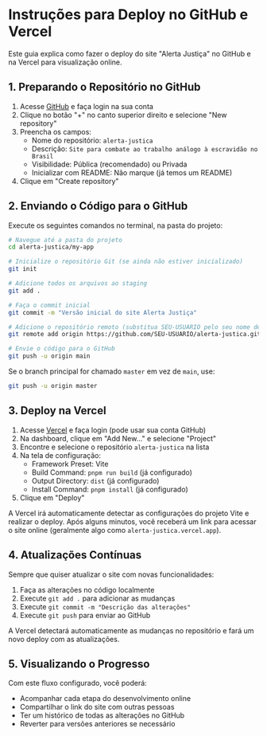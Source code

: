 # Instruções para Deploy no GitHub e Vercel

Este guia explica como fazer o deploy do site "Alerta Justiça" no GitHub e na Vercel para visualização online.

## 1. Preparando o Repositório no GitHub

1. Acesse [GitHub](https://github.com) e faça login na sua conta
2. Clique no botão "+" no canto superior direito e selecione "New repository"
3. Preencha os campos:
   - Nome do repositório: `alerta-justica`
   - Descrição: `Site para combate ao trabalho análogo à escravidão no Brasil`
   - Visibilidade: Pública (recomendado) ou Privada
   - Inicializar com README: Não marque (já temos um README)
4. Clique em "Create repository"

## 2. Enviando o Código para o GitHub

Execute os seguintes comandos no terminal, na pasta do projeto:

```bash
# Navegue até a pasta do projeto
cd alerta-justica/my-app

# Inicialize o repositório Git (se ainda não estiver inicializado)
git init

# Adicione todos os arquivos ao staging
git add .

# Faça o commit inicial
git commit -m "Versão inicial do site Alerta Justiça"

# Adicione o repositório remoto (substitua SEU-USUARIO pelo seu nome de usuário do GitHub)
git remote add origin https://github.com/SEU-USUARIO/alerta-justica.git

# Envie o código para o GitHub
git push -u origin main
```

Se o branch principal for chamado `master` em vez de `main`, use:
```bash
git push -u origin master
```

## 3. Deploy na Vercel

1. Acesse [Vercel](https://vercel.com) e faça login (pode usar sua conta GitHub)
2. Na dashboard, clique em "Add New..." e selecione "Project"
3. Encontre e selecione o repositório `alerta-justica` na lista
4. Na tela de configuração:
   - Framework Preset: Vite
   - Build Command: `pnpm run build` (já configurado)
   - Output Directory: `dist` (já configurado)
   - Install Command: `pnpm install` (já configurado)
5. Clique em "Deploy"

A Vercel irá automaticamente detectar as configurações do projeto Vite e realizar o deploy. Após alguns minutos, você receberá um link para acessar o site online (geralmente algo como `alerta-justica.vercel.app`).

## 4. Atualizações Contínuas

Sempre que quiser atualizar o site com novas funcionalidades:

1. Faça as alterações no código localmente
2. Execute `git add .` para adicionar as mudanças
3. Execute `git commit -m "Descrição das alterações"` 
4. Execute `git push` para enviar ao GitHub

A Vercel detectará automaticamente as mudanças no repositório e fará um novo deploy com as atualizações.

## 5. Visualizando o Progresso

Com este fluxo configurado, você poderá:
- Acompanhar cada etapa do desenvolvimento online
- Compartilhar o link do site com outras pessoas
- Ter um histórico de todas as alterações no GitHub
- Reverter para versões anteriores se necessário

